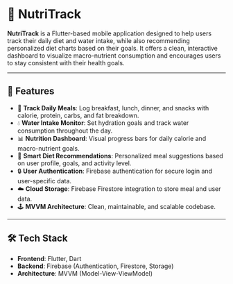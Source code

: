 # 🍎 NutriTrack

**NutriTrack** is a Flutter-based mobile application designed to help users track their daily diet and water intake, while also recommending personalized diet charts based on their goals. It offers a clean, interactive dashboard to visualize macro-nutrient consumption and encourages users to stay consistent with their health goals.

---

## 🚀 Features

- 🥗 **Track Daily Meals**: Log breakfast, lunch, dinner, and snacks with calorie, protein, carbs, and fat breakdown.
- 💧 **Water Intake Monitor**: Set hydration goals and track water consumption throughout the day.
- 📊 **Nutrition Dashboard**: Visual progress bars for daily calorie and macro-nutrient goals.
- 🧠 **Smart Diet Recommendations**: Personalized meal suggestions based on user profile, goals, and activity level.
- 🔒 **User Authentication**: Firebase authentication for secure login and user-specific data.
- ☁️ **Cloud Storage**: Firebase Firestore integration to store meal and user data.
- 🕹️ **MVVM Architecture**: Clean, maintainable, and scalable codebase.

---

## 🛠️ Tech Stack

- **Frontend**: Flutter, Dart  
- **Backend**: Firebase (Authentication, Firestore, Storage)  
- **Architecture**: MVVM (Model-View-ViewModel)


